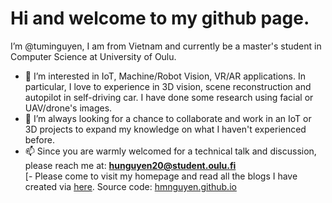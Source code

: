 # Hi and welcome to my github page.

I’m @tuminguyen, I am from Vietnam and currently be a master's student in Computer Science at University of Oulu.

- 👀 I’m interested in IoT, Machine/Robot Vision, VR/AR applications. In particular, I love to experience in 3D vision, scene reconstruction and autopilot in self-driving car. I have done some research using facial or UAV/drone's images.
- 💞️ I’m always looking for a chance to collaborate and work in an IoT or 3D projects to expand my knowledge on what I haven't experienced before.  
- 📫 Since you are warmly welcomed for a technical talk and discussion, please reach me at: **hunguyen20@student.oulu.fi**  
[- Please come to visit my homepage and read all the blogs I have created via [here](https://tuminguyen.github.io/hmnguyen.github.io/index.html). Source code: [hmnguyen.github.io](https://github.com/tuminguyen/hmnguyen.github.io)

<!---
tuminguyen/tuminguyen is a ✨ special ✨ repository because its `README.md` (this file) appears on your GitHub profile.
You can click the Preview link to take a look at your changes.
--->

